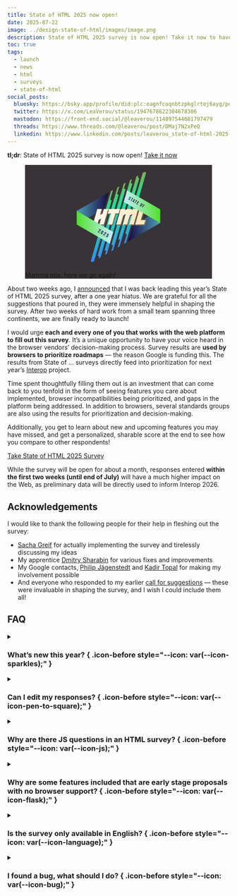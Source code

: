 ```yaml
---
title: State of HTML 2025 now open!
date: 2025-07-22
image: ../design-state-of-html/images/image.png
description: State of HTML 2025 survey is now open! Take it now to have your voice heard and influence browsers' and standards groups' roadmaps!
toc: true
tags:
  - launch
  - news
  - html
  - surveys
  - state-of-html
social_posts:
  bluesky: https://bsky.app/profile/did:plc:eagnfcoqnbtzpkglrtej6ayg/post/3luksmuu6m22y
  twitter: https://x.com/LeaVerou/status/1947678622304678306
  mastodon: https://front-end.social/@leaverou/114897544681797479
  threads: https://www.threads.com/@leaverou/post/DMaj7N2xPeQ
  linkedin: https://www.linkedin.com/posts/leaverou_state-of-html-2025-activity-7354538378433880065--VEa
---
```


<div class=nutshell>

**tl;dr**: State of HTML 2025 survey is now open!
<a href="https://survey.devographics.com/en-US/survey/state-of-html/2025/?source=leaverou" class="cta" target="_blank" style="--icon: var(--icon-ballot-check);">Take it now</a>
</div>

<figure class="no-padding" style="background: #383336">
<img src="../design-state-of-html/images/image.png" alt="State of HTML 2025">
<figcaption>
Mamma mia, here we go again!
</figcaption>
</figure>

About two weeks ago, I [announced](../design-state-of-html/) that I was back leading this year’s State of HTML 2025 survey, after a one year hiatus.
We are grateful for all the suggestions that poured in, they were immensely helpful in shaping the survey.
After two weeks of hard work from a small team spanning three continents, we are finally ready to launch!

I would urge **each and every one of you that works with the web platform to fill out this survey**.
It’s a unique opportunity to have your voice heard in the browser vendors’ decision-making process.
Survey results are **used by browsers to prioritize roadmaps** — the reason Google is funding this.
The results from State of … surveys directly feed into prioritization for next year’s [Interop](https://web.dev/blog/interop-2025) project.

Time spent thoughtfully filling them out is an investment that can come back to you tenfold
in the form of seeing features you care about implemented, browser incompatibilities being prioritized, and gaps in the platform being addressed.
In addition to browsers, several standards groups are also using the results for prioritization and decision-making.

Additionally, you get to learn about new and upcoming features you may have missed,
and get a personalized, sharable score at the end to see how you compare to other respondents!

<a href="https://survey.devographics.com/en-US/survey/state-of-html/2025/?source=leaverou" class="cta large" target="_blank" style="--icon: var(--icon-ballot-check);">Take State of HTML 2025 Survey</a>

<div class="info">

While the survey will be open for about a month,
responses entered **within the first two weeks (until end of July)** will have a much higher impact on the Web,
as preliminary data will be directly used to inform Interop 2026.

</div>

## Acknowledgements

I would like to thank the following people for their help in fleshing out the survey:

- [Sacha Greif](https://sachagreif.com/) for actually implementing the survey and tirelessly discussing my ideas
- My apprentice [Dmitry Sharabin](https://d12n.me/) for various fixes and improvements
- My Google contacts, [Philip Jägenstedt](https://foolip.org/) and [Kadir Topal](https://bsky.app/profile/atopal.bsky.social) for making my involvement possible
- And everyone who responded to my earlier [call for suggestions](../design-state-of-html/) — these were invaluable in shaping the survey, and I wish I could include them all!

## FAQ

<details>
<summary>

### What’s new this year? { .icon-before style="--icon: var(--icon-sparkles);" }
</summary>

We spent a lot of time thinking about which features we are asking about and why.
As a result, we **added 35 new features, and removed 18 existing ones** to make room.
This is probably one of the hardest parts of the process, as we had to make some tough decisions.

We are also using the Web Components section to pilot a new format for pain points questions,
consisting of a multiple choice question with common pain points,
followed by the usual free form text list:

<figure class="center" style="max-width: 40em">
<img src="images/cpps.png" alt="Screenshot showing the new pain points question format">
</figure>

While this increases the number of questions,
we are hoping it will _reduce_ survey fatigue by allowing participants to skip the freeform question more frequently (or spend less time on it) if most of their pain points have already been covered by the multiple choice question.

Last but not least, we introduced browser support icons for each feature, per popular request:

![](images/baseline-icons.png)

</details>
<details>
<summary>

### Can I edit my responses? { .icon-before style="--icon: var(--icon-pen-to-square);" }
</summary>

**Absolutely!** Do not worry about filling it out perfectly in one go.
If you create an account, you can edit your responses for the whole period the survey is open, and even fill it out across multiple devices,
e.g. start on your phone, then fill out some on your desktop, etc.
Even if you’re filling it out anonymously, you can still edit responses on your device for some time,
so you can have it open in a browser tab and revisit it periodically.

</details>

<details>
<summary>

### Why are there JS questions in an HTML survey? { .icon-before style="--icon: var(--icon-js);" }
</summary>

This question comes up a lot every year.

For the same reason there are JS APIs in the [HTML standard](https://html.spec.whatwg.org/):
many JS APIs are intrinsically related to HTML.
We mainly included JS APIs that are in some way related to HTML, such as:
- APIs used to manipulate HTML dynamically (DOM, interactivity, etc.)
- Web Components APIs, used to create custom HTML elements
- PWA features, including APIs used to access underlying system capabilities (OS capabilities, device capabilities, etc.)

The only two exceptions to this are two `Intl` APIs,
which were mainly included because we wanted to get participants thinking about any localization/internationalization pain points they may have.

**However, if you don’t write any JS, we absolutely still want to hear from you!**
In fact, I would encourage you **even more strongly** to fill out the survey,
as people who don't write JS are very underrepresented in these surveys.
**All questions are optional**, so you can just skip any JS-related questions.

There is also a question at the end, where you can select that you only write HTML/CSS:

![Question about HTML/CSS and JS balance](../../2023/state-of-html-2023/images/html-js-balance.png)

</details>

<details>
<summary>

### Why are some features included that are early stage proposals with no browser support? { .icon-before style="--icon: var(--icon-flask);" }
</summary>

While proposals with no browser support are not good candidates for immediate prioritization by browsers,
their [context chips](../2024/context-chips/) give browser vendors and standards groups invaluable insight into what matters to developers,
which _also_ drives prioritization decisions.

However, we heard you loud and clear: when mature and early stage features are mixed together, you felt bait-and-switched.
So this year, we are including icons to summarize browser support of each feature we ask about:

![](images/baseline-icons.png)

We are hoping this will also help prevent cases where participants confuse a new feature they have never heard of, with a more established feature they are familiar with.

</details>

<details>
<summary>

### Is the survey only available in English? { .icon-before style="--icon: var(--icon-language);" }
</summary>

Absolutely not! Localization has been an integral part of these surveys since the beginning.
Fun fact: None of the people working on these surveys is a native English speaker.

<figure class="center">

<a href="images/languages-2024.png" target="_blank" style="display: flex; justify-content: center;">
<img src="images/languages-2024.png" alt="Screenshot showing dozens of languages and their contributors" style="height: 15em">
</a>

<figcaption>

[State of HTML 2024](https://survey.devographics.com/en-US/survey/state-of-html/2024) had translations for 31 languages.
</figcaption>
</figure>

However, since translations are a community effort, they are not necessarily complete, especially in the beginning.
If you are a native speaker of a language that is not yet complete, please consider [helping out](https://github.com/Devographics/locale-en-US#readme)!

</details>

<details>
<summary>

### I found a bug, what should I do? { .icon-before style="--icon: var(--icon-bug);" }
</summary>

Please file an issue so we can fix it!

- [File content issue](https://github.com/Devographics/surveys/issues/new){ .icon-after style="--icon: var(--icon-arrow-up-right-from-square);" }
- [File technical issue](https://github.com/Devographics/Monorepo/issues/new){ .icon-after style="--icon: var(--icon-arrow-up-right-from-square);" }

</details>

